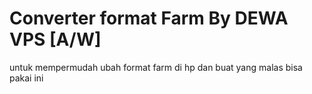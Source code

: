 # Converter format Farm By DEWA VPS [A/W]

untuk mempermudah ubah format farm di hp dan buat yang malas bisa pakai ini
